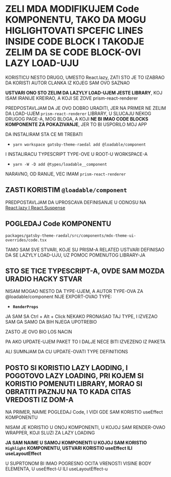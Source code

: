 # ZELI MDA MODIFIKUJEM Code KOMPONENTU, TAKO DA MOGU HIGLIGHTOVATI SPCEFIC LINES INSIDE CODE BLOCK I TAKODJE ZELIM DA SE CODE BLOCK-OVI LAZY LOAD-UJU

KORISTICU NESTO DRUGO, UMESTO React.lazy, ZATI STO JE TO IZABRAO DA KORISTI AUTOR CLANKA IZ KOJEG SAM OVO SAZNAO

**USTVARI ONO STO ZELIM DA LAZYLY LOAD-UJEM JESTE LIBRARY**, KOJ ISAM IRANIJE KREIRAO, A KOJI SE ZOVE prism-react-renderer

PREDPOSTAVLJAM DA JE OVO DOBRO URADITI, JER NA PRIMER NE ZELIM DA LOAD-UJEM `prism-react-renderer` LIBRARY, U SLUCAJU NEKOG DRUGOG PAGE-A, MOG BLOGA, A KOJI **NE BI IMAO CODE BLOCKS KOMPONENTE ZA POKAZIVANJE**, JER TO BI USPORILO MOJ APP

DA INSTALIRAM STA CE MI TREBATI

- `yarn workspace gatsby-theme-raedal add @loadable/component`

I INSTALIRACU TYPESCRIPT TYPE-OVE U ROOT-U WORKSPACE-A

- `yarn -W -D add @types/loadable__component`

NARAVNO, OD RANIJE, VEC IMAM `prism-react-renderer`

## ZASTI KORISTIM `@loadable/component`

PREDPOSTAVLJAM DA UPROSCAVA DEFINISANJE U ODNOSU NA [React.lazy I React.Suspense](https://github.com/Rade58/1_pure_react_project/tree/13_code_splitting#code-splitting)

## POGLEDAJ Code KOMPONENTU

`packages/gatsby-theme-raedal/src/components/mdx-theme-ui-overrides/code.tsx`

TAMO SAM SVE STVARI, KOJE SU PRISM-A RELATED USTVARI DEFINISAO DA SE LAZYLY LOAD-UJU, UZ POMOC POMENUTOG LIBRARY-JA

## STO SE TICE TYPESCRIPT-A, OVDE SAM MOZDA URADIO HACKY STVAR

NISAM MOGAO NESTO DA TYPE-UJEM, A AUTOR TYPE-OVA ZA @loadable/component NIJE EXPORT-OVAO TYPE:

- **`RenderProps`**

JA SAM SA Ctrl + Alt + Click NEKAKO PRONASAO TAJ TYPE, I IZVEZAO SAM GA SAMO DA BIH NJEGA UPOTREBIO

ZASTO JE OVO BIO LOS NACIN

PA AKO UPDATE-UJEM PAKET TO I DALJE NECE BITI IZVEZENO IZ PAKETA

ALI SUMNJAM DA CU UPDATE-OVATI TYPE DEFINITIONS

## POSTO SI KORISTIO LAZY LAODING, I POGOTOVO LAZY LOADING, PRI KOJEM SI KORISTIO POMENUTI LIBRARY, MORAO SI OBRATITI PAZNJU NA TO KADA CITAS VREDOSTI IZ DOM-A

NA PRIMER, NAIME POGLEDAJ Code, I VIDI GDE SAM KORISTIO useEffect KOMPONENTU

NISAM JE KORISTIO U ONOJ KOMPONENTI, U KOJOJ SAM RENDER-OVAO WRAPPER, KOJI SLUZI ZA LAZY LOADING

**JA SAM NAIME U SAMOJ KOMPONENTI U KOJOJ SAM KORISTIO `Highlight` KOMPONENTU, USTVARI KORISTIO useEffect ILI useLayoutEffect**

U SUPRTONOM BI IMAO POGRESNO OCITA VRENOSTI VISINE BODY ELEMENTA, U useEffect-U ILI useLayoutEffect-u
